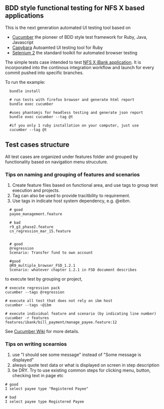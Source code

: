 ## BDD style functional testing for NFS X based applications 

This is the next generation automated UI testing tool based on

* [Cucumber](http://cukes.info) the pioneer of BDD style test framework for Ruby, Java, Javascript 
* [Capybara](https://github.com/jnicklas/capybara) Autoamted UI testing tool for Ruby
* [Selenium 2](http://www.seleniumhq.org) the standard toolkit for automated browser testing

The simple tests case intended to test [NFS X iBank application](https://github.com/sloppycoder/nfsx/tree/master/ibank). It is incorporated into the continous integration workflow and launch for every commit pushed into specific branches. 

To run the example:

```
  bundle install

  # run tests with firefox browser and generate html report
  bundle exec cucumber 

  #uses phantomjs for headless testing and generate json report
  bundle exec cucumber --tag @t

  #if you only 1 ruby installation on your computer, just use
  cucumber --tag @t

```

## Test cases structure

All test cases are organized under features folder and grouped by functionality based on navigation menu strucuture.

### Tips on naming and grouping of features and scenarios

1. Create feature files based on functional area, and use tags to group test execution and projects.
2. Tag can also be used to provide tracitbility to requirement.
3. Use tags in indicate host system dependency, e.g. @eibm.

```
  # good
  payee_management.feature

  # bad
  r9_g3_phase2.feature 
  cn_regression_mar_15.feature 


  # good
  @regression
  Scenario: Transfer fund to own account

  #good
  @R9_multiple_browser_FSD_1.2.1 
  Scenario: whatever chapter 1.2.1 in FSD document describes

```

to execute test by grouping or project,

```
# execute regression pack
cucumber --tags @regression

# execute all test that does not rely on ibm host
cucumber --tags ~@ibm

# execute individual feature and scenario (by indicating line number)
cucumber -r features features/ibank/bill_payment/manage_payee.feature:12

```

See [Cucumber Wiki](https://github.com/cucumber/cucumber/wiki/Tags) for more details.


### Tips on writing scearnios
1. use "I should see some message" instead of "Some message is displayed"
2. always quote test data or what is displayed on screen in step description
3. be DRY. Try to use existing common steps for clicking menu, button, checking text in page etc

```
# good
I select payee type "Registered Payee"

# bad
I select payee type Registered Payee

```


